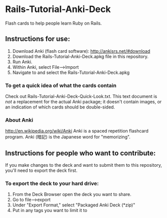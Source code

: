 Rails-Tutorial-Anki-Deck
========================

Flash cards to help people learn Ruby on Rails.

## Instructions for use:
1. Download Anki (flash card software): http://ankisrs.net/#download
2. Download the Rails-Tutorial-Anki-Deck.apkg file in this repository.
3. Run Anki.
4. Within Anki, select File-->Import
5. Navigate to and select the Rails-Tutorial-Anki-Deck.apkg

### To get a quick idea of what the cards contain
Check out Rails-Tutorial-Anki-Deck-Quick-Look.txt. This text document is _not_ a
replacement for the actual Anki package; it doesn't contain images, or
an indication of which cards should be double-sided.

### About Anki
http://en.wikipedia.org/wiki/Anki
Anki is a spaced repetition flashcard program.
Anki (暗記) is the Japanese word for "memorizing".


## Instructions for people who want to contribute:

If you make changes to the deck and want to submit them to this repository, you'll
need to export the deck first.

### To export the deck to your hard drive:
1. From the Deck Browser open the deck you want to share.
2. Go to file-->export 
3. Under "Export Format," select "Packaged Anki Deck (*zip)"
4. Put in any tags you want to limit it to
